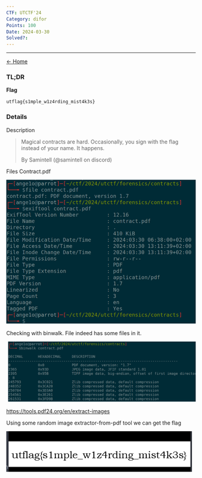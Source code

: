 ```yaml
---
CTF: UTCTF'24
Category: difor
Points: 100
Date: 2024-03-30
Solved?:
---
```

----
[<- Home](../../)
### TL;DR

**Flag**

```
utflag{s1mple_w1z4rding_mist4k3s}
```

### Details

Description

> Magical contracts are hard. Occasionally, you sign with the flag instead of your name. It happens.
> 
> By Samintell (@samintell on discord)

Files
Contract.pdf


![](assets/Pasted%20image%2020240330131341.png)

Checking with binwalk. File indeed has some files in it.

![](assets/Pasted%20image%2020240330131406.png)

https://tools.pdf24.org/en/extract-images

Using some random image extractor-from-pdf tool we can get the flag

![](assets/Pasted%20image%2020240330230816.png)